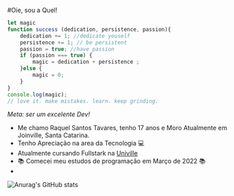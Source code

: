 #Oie, sou a Quel!

```javascript
let magic
function success (dedication, persistence, passion){
    dedication += 1; //dedicate youself
    persistence += 1; // be persistent
    passion = true; //have passion
    if (passion === true) {
        magic = dedication + persistence ;
    }else {
        magic = 0;
    }
}
console.log(magic);
// love it. make mistakes. learn. keep grinding.
```
*Meta: ser um excelente Dev!*



- Me chamo Raquel Santos Tavares, tenho 17 anos e Moro Atualmente em Joinville, Santa Catarina.
- Tenho Apreciação na area da Tecnologia 💻
- Atualmente cursando Fullstark na [Univille](https://www.univille.edu.br/) 
- 📚 Comecei meu estudos de programação em Março de 2022 📚
- 



![Anurag's GitHub stats](https://github-readme-stats.vercel.app/api?username=anuraghazra&show_icons=true&theme=midnight-purple)



